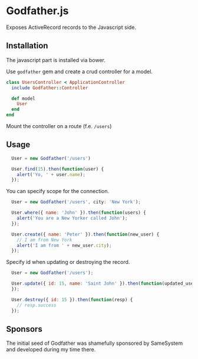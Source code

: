 # Godfather.js

Exposes ActiveRecord records to the Javascript side.

## Installation

The javascript part is installed via bower.

Use ``godfather`` gem and create a crud controller for a model.

```ruby
class UsersController < ApplicationController
  include Godfather::Controller

  def model
    User
  end
end
```

Mount the controller on a route (f.e. ``/users``)

## Usage

```js
  User = new Godfather('/users')

  User.find(15).then(function(user) {
    alert('Yo, ' + user.name);
  });
```

You can specify scope for the connection.

```js
  User = new Godfather('/users', city: 'New York');

  User.where({ name: 'John' }).then(function(users) {
    alert('You are a New Yorker called John');
  });

  User.create({ name: 'Peter' }).then(function(new_user) {
    // I am from New York
    alert('I am from ' + new_user.city);
  });
```

Specify id when updating or destroying the record.

```js
  User = new Godfather('/users');

  User.update({ id: 15, name: 'Saint John' }).then(function(updated_user) {
  });

  User.destroy({ id: 15 }).then(function(resp) {
    // resp.success
  });
```

## Sponsors

The initial seed of Godfather was shamefully sponsored by SameSystem and
developed during my time there.
